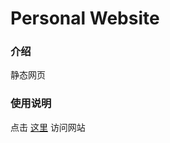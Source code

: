# Personal Website

### 介绍
静态网页

### 使用说明
点击 [这里](http://leopold-chou.gitee.io/personal-website) 访问网站
